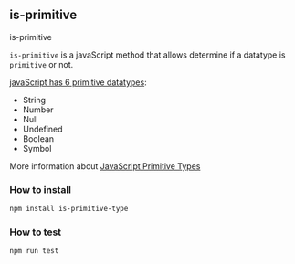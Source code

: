 ## is-primitive
is-primitive

`is-primitive` is a javaScript method that allows determine if a datatype is `primitive` or not.

[javaScript has 6 primitive datatypes](https://developer.mozilla.org/en-US/docs/Web/JavaScript/Data_structures):
* String
* Number
* Null
* Undefined
* Boolean
* Symbol

More information about [JavaScript Primitive Types](https://developer.mozilla.org/en-US/docs/Web/JavaScript/Data_structures)

### How to install
```sh
npm install is-primitive-type
```

### How to test
```sh
npm run test
```
